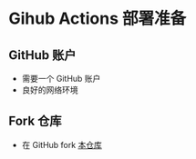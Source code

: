 # Gihub Actions 部署准备

## GitHub 账户

- 需要一个 GitHub 账户
- 良好的网络环境

## Fork 仓库

- 在 GitHub fork [本仓库](https://github.com/dreamhunter2333/cloudflare_temp_email.git)
